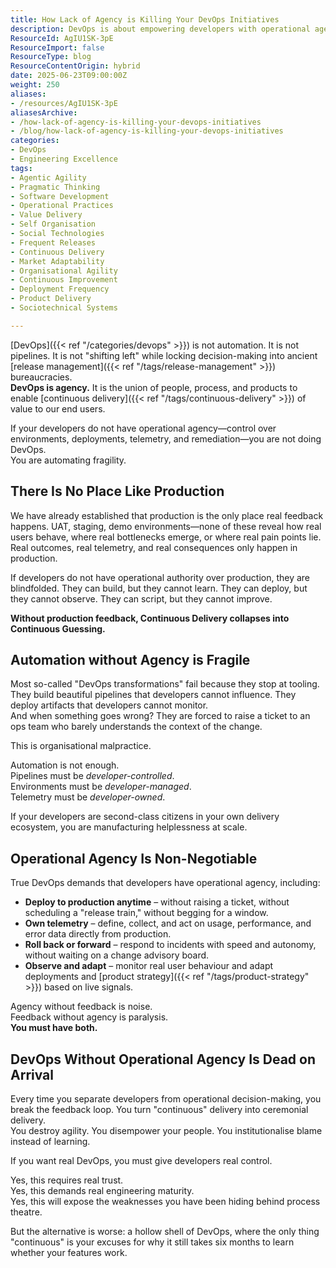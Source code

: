 ```yaml
---
title: How Lack of Agency is Killing Your DevOps Initiatives
description: DevOps is about empowering developers with operational agency, enabling true continuous delivery and real feedback from production. Don't automate fragility!
ResourceId: AgIU1SK-3pE
ResourceImport: false
ResourceType: blog
ResourceContentOrigin: hybrid
date: 2025-06-23T09:00:00Z
weight: 250
aliases:
- /resources/AgIU1SK-3pE
aliasesArchive:
- /how-lack-of-agency-is-killing-your-devops-initiatives
- /blog/how-lack-of-agency-is-killing-your-devops-initiatives
categories:
- DevOps
- Engineering Excellence
tags:
- Agentic Agility
- Pragmatic Thinking
- Software Development
- Operational Practices
- Value Delivery
- Self Organisation
- Social Technologies
- Frequent Releases
- Continuous Delivery
- Market Adaptability
- Organisational Agility
- Continuous Improvement
- Deployment Frequency
- Product Delivery
- Sociotechnical Systems

---
```

[DevOps]({{< ref "/categories/devops" >}}) is not automation. It is not pipelines. It is not "shifting left" while locking decision-making into ancient [release management]({{< ref "/tags/release-management" >}}) bureaucracies.  
**DevOps is agency.** It is the union of people, process, and products to enable [continuous delivery]({{< ref "/tags/continuous-delivery" >}}) of value to our end users.

If your developers do not have operational agency—control over environments, deployments, telemetry, and remediation—you are not doing DevOps.  
You are automating fragility.

## There Is No Place Like Production

We have already established that production is the only place real feedback happens. UAT, staging, demo environments—none of these reveal how real users behave, where real bottlenecks emerge, or where real pain points lie.  
Real outcomes, real telemetry, and real consequences only happen in production.

If developers do not have operational authority over production, they are blindfolded. They can build, but they cannot learn. They can deploy, but they cannot observe. They can script, but they cannot improve.

**Without production feedback, Continuous Delivery collapses into Continuous Guessing.**

## Automation without Agency is Fragile

Most so-called "DevOps transformations" fail because they stop at tooling. They build beautiful pipelines that developers cannot influence. They deploy artifacts that developers cannot monitor.  
And when something goes wrong? They are forced to raise a ticket to an ops team who barely understands the context of the change.

This is organisational malpractice.

Automation is not enough.  
Pipelines must be _developer-controlled_.  
Environments must be _developer-managed_.  
Telemetry must be _developer-owned_.

If your developers are second-class citizens in your own delivery ecosystem, you are manufacturing helplessness at scale.

## Operational Agency Is Non-Negotiable

True DevOps demands that developers have operational agency, including:

- **Deploy to production anytime** – without raising a ticket, without scheduling a "release train," without begging for a window.
- **Own telemetry** – define, collect, and act on usage, performance, and error data directly from production.
- **Roll back or forward** – respond to incidents with speed and autonomy, without waiting on a change advisory board.
- **Observe and adapt** – monitor real user behaviour and adapt deployments and [product strategy]({{< ref "/tags/product-strategy" >}}) based on live signals.

Agency without feedback is noise.  
Feedback without agency is paralysis.  
**You must have both.**

## DevOps Without Operational Agency Is Dead on Arrival

Every time you separate developers from operational decision-making, you break the feedback loop. You turn "continuous" delivery into ceremonial delivery.  
You destroy agility. You disempower your people. You institutionalise blame instead of learning.

If you want real DevOps, you must give developers real control.

Yes, this requires real trust.  
Yes, this demands real engineering maturity.  
Yes, this will expose the weaknesses you have been hiding behind process theatre.

But the alternative is worse: a hollow shell of DevOps, where the only thing "continuous" is your excuses for why it still takes six months to learn whether your features work.
